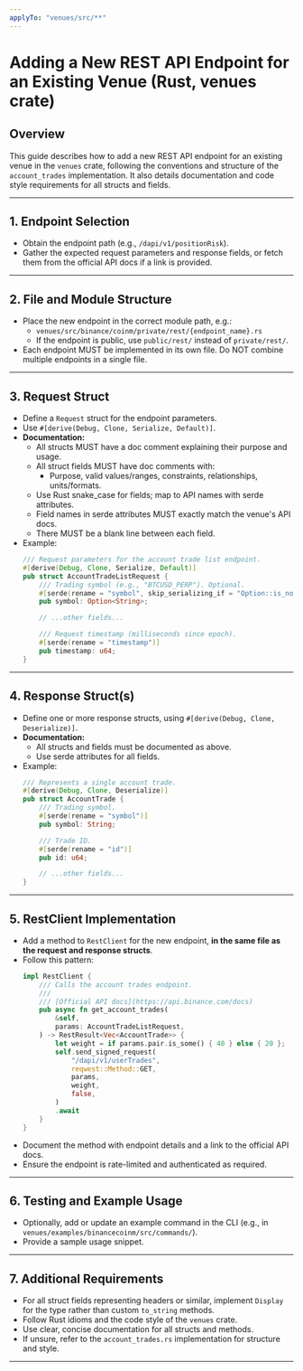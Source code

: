 ```yaml
---
applyTo: "venues/src/**"
---
```


# Adding a New REST API Endpoint for an Existing Venue (Rust, venues crate)

## Overview

This guide describes how to add a new REST API endpoint for an existing venue in the `venues` crate, following the conventions and structure of the `account_trades` implementation. 
It also details documentation and code style requirements for all structs and fields.

---

## 1. Endpoint Selection

- Obtain the endpoint path (e.g., `/dapi/v1/positionRisk`).
- Gather the expected request parameters and response fields, or fetch them from the official API docs if a link is provided.

---

## 2. File and Module Structure

- Place the new endpoint in the correct module path, e.g.:
  - `venues/src/binance/coinm/private/rest/{endpoint_name}.rs`
  - If the endpoint is public, use `public/rest/` instead of `private/rest/`.
- Each endpoint MUST be implemented in its own file. Do NOT combine multiple endpoints in a single file.

---

## 3. Request Struct

- Define a `Request` struct for the endpoint parameters.
- Use `#[derive(Debug, Clone, Serialize, Default)]`.
- **Documentation:**
  - All structs MUST have a doc comment explaining their purpose and usage.
  - All struct fields MUST have doc comments with:
    - Purpose, valid values/ranges, constraints, relationships, units/formats.
  - Use Rust snake_case for fields; map to API names with serde attributes.
  - Field names in serde attributes MUST exactly match the venue's API docs.
  - There MUST be a blank line between each field.
- Example:
  ```rust
  /// Request parameters for the account trade list endpoint.
  #[derive(Debug, Clone, Serialize, Default)]
  pub struct AccountTradeListRequest {
      /// Trading symbol (e.g., "BTCUSD_PERP"). Optional.
      #[serde(rename = "symbol", skip_serializing_if = "Option::is_none")]
      pub symbol: Option<String>;

      // ...other fields...

      /// Request timestamp (milliseconds since epoch).
      #[serde(rename = "timestamp")]
      pub timestamp: u64;
  }
  ```

---

## 4. Response Struct(s)

- Define one or more response structs, using `#[derive(Debug, Clone, Deserialize)]`.
- **Documentation:**
  - All structs and fields must be documented as above.
  - Use serde attributes for all fields.
- Example:
  ```rust
  /// Represents a single account trade.
  #[derive(Debug, Clone, Deserialize)]
  pub struct AccountTrade {
      /// Trading symbol.
      #[serde(rename = "symbol")]
      pub symbol: String;

      /// Trade ID.
      #[serde(rename = "id")]
      pub id: u64;

      // ...other fields...
  }
  ```

---

## 5. RestClient Implementation

- Add a method to `RestClient` for the new endpoint, **in the same file as the request and response structs**.
- Follow this pattern:
  ```rust
  impl RestClient {
      /// Calls the account trades endpoint.
      ///
      /// [Official API docs](https://api.binance.com/docs)
      pub async fn get_account_trades(
          &self,
          params: AccountTradeListRequest,
      ) -> RestResult<Vec<AccountTrade>> {
          let weight = if params.pair.is_some() { 40 } else { 20 };
          self.send_signed_request(
              "/dapi/v1/userTrades",
              reqwest::Method::GET,
              params,
              weight,
              false,
          )
          .await
      }
  }
  ```
- Document the method with endpoint details and a link to the official API docs.
- Ensure the endpoint is rate-limited and authenticated as required.

---

## 6. Testing and Example Usage

- Optionally, add or update an example command in the CLI (e.g., in `venues/examples/binancecoinm/src/commands/`).
- Provide a sample usage snippet.

---

## 7. Additional Requirements

- For all struct fields representing headers or similar, implement `Display` for the type rather than custom `to_string` methods.
- Follow Rust idioms and the code style of the `venues` crate.
- Use clear, concise documentation for all structs and methods.
- If unsure, refer to the `account_trades.rs` implementation for structure and style.

---
